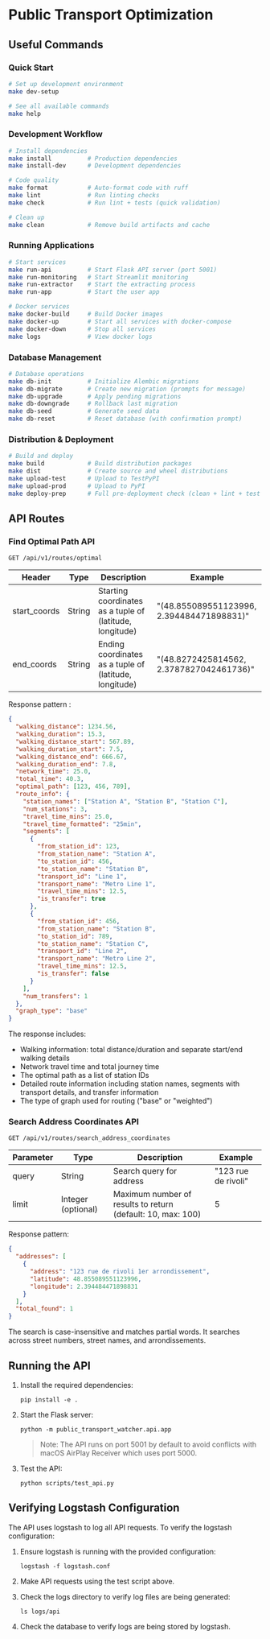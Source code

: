 # Public Transport Optimization

## Useful Commands

### Quick Start
```bash
# Set up development environment
make dev-setup

# See all available commands
make help
```

### Development Workflow
```bash
# Install dependencies
make install          # Production dependencies
make install-dev      # Development dependencies

# Code quality
make format           # Auto-format code with ruff
make lint             # Run linting checks
make check            # Run lint + tests (quick validation)

# Clean up
make clean            # Remove build artifacts and cache
```

### Running Applications
```bash
# Start services
make run-api          # Start Flask API server (port 5001)
make run-monitoring   # Start Streamlit monitoring
make run-extractor    # Start the extracting process
make run-app          # Start the user app

# Docker services
make docker-build     # Build Docker images
make docker-up        # Start all services with docker-compose
make docker-down      # Stop all services
make logs             # View docker logs
```

### Database Management
```bash
# Database operations
make db-init          # Initialize Alembic migrations
make db-migrate       # Create new migration (prompts for message)
make db-upgrade       # Apply pending migrations
make db-downgrade     # Rollback last migration
make db-seed          # Generate seed data
make db-reset         # Reset database (with confirmation prompt)
```

### Distribution & Deployment
```bash
# Build and deploy
make build            # Build distribution packages
make dist             # Create source and wheel distributions
make upload-test      # Upload to TestPyPI
make upload-prod      # Upload to PyPI
make deploy-prep      # Full pre-deployment check (clean + lint + test + build)
```

## API Routes

### Find Optimal Path API

```
GET /api/v1/routes/optimal
```

| Header | Type | Description | Example |
|--------|------|-------------|---------|
| start_coords | String | Starting coordinates as a tuple of (latitude, longitude) | "(48.855089551123996, 2.394484471898831)" |
| end_coords | String | Ending coordinates as a tuple of (latitude, longitude) | "(48.8272425814562, 2.3787827042461736)" |

Response pattern :

```json
{
  "walking_distance": 1234.56,
  "walking_duration": 15.3,
  "walking_distance_start": 567.89,
  "walking_duration_start": 7.5,
  "walking_distance_end": 666.67,
  "walking_duration_end": 7.8,
  "network_time": 25.0,
  "total_time": 40.3,
  "optimal_path": [123, 456, 789],
  "route_info": {
    "station_names": ["Station A", "Station B", "Station C"],
    "num_stations": 3,
    "travel_time_mins": 25.0,
    "travel_time_formatted": "25min",
    "segments": [
      {
        "from_station_id": 123,
        "from_station_name": "Station A",
        "to_station_id": 456,
        "to_station_name": "Station B",
        "transport_id": "Line 1",
        "transport_name": "Metro Line 1",
        "travel_time_mins": 12.5,
        "is_transfer": true
      },
      {
        "from_station_id": 456,
        "from_station_name": "Station B",
        "to_station_id": 789,
        "to_station_name": "Station C",
        "transport_id": "Line 2",
        "transport_name": "Metro Line 2",
        "travel_time_mins": 12.5,
        "is_transfer": false
      }
    ],
    "num_transfers": 1
  },
  "graph_type": "base"
}
```

The response includes:
- Walking information: total distance/duration and separate start/end walking details
- Network travel time and total journey time
- The optimal path as a list of station IDs
- Detailed route information including station names, segments with transport details, and transfer information
- The type of graph used for routing ("base" or "weighted")

### Search Address Coordinates API

```
GET /api/v1/routes/search_address_coordinates
```

| Parameter | Type | Description | Example |
|-----------|------|-------------|---------|
| query | String | Search query for address | "123 rue de rivoli" |
| limit | Integer (optional) | Maximum number of results to return (default: 10, max: 100) | 5 |

Response pattern:

```json
{
  "addresses": [
    {
      "address": "123 rue de rivoli 1er arrondissement",
      "latitude": 48.855089551123996,
      "longitude": 2.394484471898831
    }
  ],
  "total_found": 1
}
```

The search is case-insensitive and matches partial words. It searches across street numbers, street names, and arrondissements.

## Running the API

1. Install the required dependencies:
   ```
   pip install -e .
   ```

2. Start the Flask server:
   ```
   python -m public_transport_watcher.api.app
   ```
   
   > Note: The API runs on port 5001 by default to avoid conflicts with macOS AirPlay Receiver which uses port 5000.

3. Test the API:
   ```
   python scripts/test_api.py
   ```

## Verifying Logstash Configuration

The API uses logstash to log all API requests. To verify the logstash configuration:

1. Ensure logstash is running with the provided configuration:
   ```
   logstash -f logstash.conf
   ```

2. Make API requests using the test script above.

3. Check the logs directory to verify log files are being generated:
   ```
   ls logs/api
   ```

4. Check the database to verify logs are being stored by logstash.